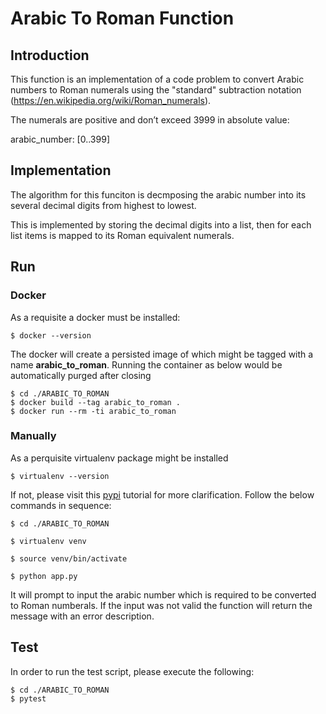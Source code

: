 # Arabic To Roman Function

## Introduction

This function is an implementation of a code problem to convert Arabic numbers to Roman numerals using the "standard" subtraction notation (https://en.wikipedia.org/wiki/Roman_numerals).

The numerals are positive and don’t exceed 3999 in absolute value:

arabic_number: [0..399]

## Implementation

The algorithm for this funciton is decmposing the arabic number into its several decimal digits from highest to lowest.

This is implemented by storing the decimal digits into a list, then for each list items is mapped to its Roman equivalent numerals.

## Run

### Docker

As a requisite a docker must be installed:

```
$ docker --version
```

The docker will create a persisted image of which might be tagged with a name **arabic_to_roman**.
Running the container as below would be automatically purged after closing

```
$ cd ./ARABIC_TO_ROMAN
$ docker build --tag arabic_to_roman .
$ docker run --rm -ti arabic_to_roman
```

### Manually

As a perquisite virtualenv package might be installed

`$ virtualenv --version`

If not, please visit this [pypi](https://packaging.python.org/guides/installing-using-pip-and-virtual-environments/) tutorial for more clarification. Follow the below commands in sequence:

```
$ cd ./ARABIC_TO_ROMAN

$ virtualenv venv

$ source venv/bin/activate

$ python app.py

```

It will prompt to input the arabic number which is required to be converted to Roman numberals. If the input was not valid the function will return the message with an error description.

## Test

In order to run the test script, please execute the following:

```
$ cd ./ARABIC_TO_ROMAN
$ pytest
```
